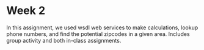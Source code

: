 # Week 2

In this assignment, we used wsdl web services to make calculations, lookup phone numbers, and find the potential zipcodes in a given area. Includes group activity and both in-class assignments.